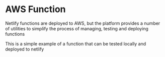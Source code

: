 # AWS Function

Netlify functions are deployed to AWS, but the platform provides a number of utilities to simplify the process of managing, testing and deploying functions

This is a simple example of a function that can be tested locally and deployed to netlify

